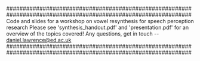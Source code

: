 ################################################################################################################
Code and slides for a workshop on vowel resynthesis for speech perception research
Please see 'synthesis_handout.pdf' and 'presentation.pdf' for an overview of the topics covered!
Any questions, get in touch -- daniel.lawrence@ed.ac.uk
################################################################################################################
